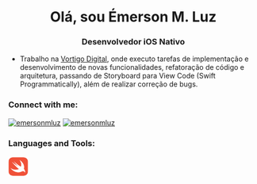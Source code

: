 <h1 align="center">Olá, sou Émerson M. Luz</h1>
<h3 align="center">Desenvolvedor iOS Nativo</h3>

- Trabalho na [Vortigo Digital](https://www.instagram.com/vortigo.digital/), onde executo tarefas de implementação e desenvolvimento de novas funcionalidades, refatoração de código e arquitetura, passando de Storyboard para View Code (Swift Programmatically), além de realizar correção de bugs.

<h3 align="left">Connect with me:</h3>
<p align="left">
<a href="https://linkedin.com/in/emersonmluz" target="blank"><img align="center" src="https://raw.githubusercontent.com/rahuldkjain/github-profile-readme-generator/master/src/images/icons/Social/linked-in-alt.svg" alt="emersonmluz" height="30" width="40" /></a>
<a href="https://instagram.com/emersonmluz" target="blank"><img align="center" src="https://raw.githubusercontent.com/rahuldkjain/github-profile-readme-generator/master/src/images/icons/Social/instagram.svg" alt="emersonmluz" height="30" width="40" /></a>
</p>

<h3 align="left">Languages and Tools:</h3>
<p <a href="https://developer.apple.com/swift/" target="_blank" rel="noreferrer"> <img src="https://raw.githubusercontent.com/devicons/devicon/master/icons/swift/swift-original.svg" alt="swift" width="40" height="40"/> </a> </a>
